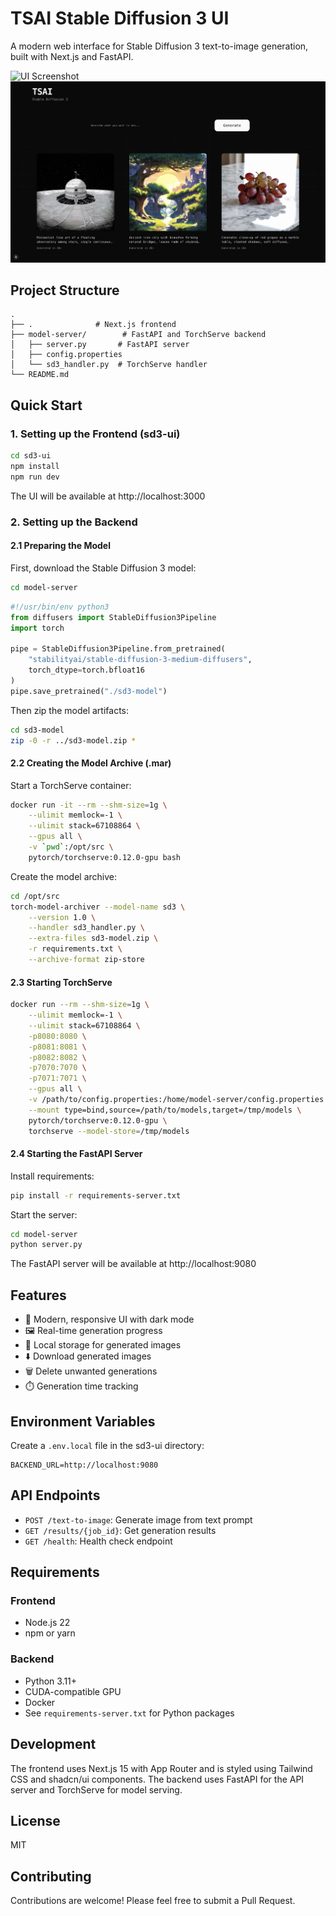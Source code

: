# TSAI Stable Diffusion 3 UI

A modern web interface for Stable Diffusion 3 text-to-image generation, built with Next.js and FastAPI.

![UI Screenshot](assets/image.png)
![Generated Images](assets/image-2.png)

## Project Structure

```
.
├── .              # Next.js frontend
├── model-server/        # FastAPI and TorchServe backend
│   ├── server.py       # FastAPI server
│   ├── config.properties
│   └── sd3_handler.py  # TorchServe handler
└── README.md
```

## Quick Start

### 1. Setting up the Frontend (sd3-ui)

```bash
cd sd3-ui
npm install
npm run dev
```

The UI will be available at http://localhost:3000

### 2. Setting up the Backend

#### 2.1 Preparing the Model

First, download the Stable Diffusion 3 model:

```bash
cd model-server
```

```python
#!/usr/bin/env python3
from diffusers import StableDiffusion3Pipeline
import torch

pipe = StableDiffusion3Pipeline.from_pretrained(
    "stabilityai/stable-diffusion-3-medium-diffusers", 
    torch_dtype=torch.bfloat16
)
pipe.save_pretrained("./sd3-model")
```

Then zip the model artifacts:

```bash
cd sd3-model
zip -0 -r ../sd3-model.zip *
```

#### 2.2 Creating the Model Archive (.mar)

Start a TorchServe container:

```bash
docker run -it --rm --shm-size=1g \
    --ulimit memlock=-1 \
    --ulimit stack=67108864 \
    --gpus all \
    -v `pwd`:/opt/src \
    pytorch/torchserve:0.12.0-gpu bash
```

Create the model archive:

```bash
cd /opt/src
torch-model-archiver --model-name sd3 \
    --version 1.0 \
    --handler sd3_handler.py \
    --extra-files sd3-model.zip \
    -r requirements.txt \
    --archive-format zip-store
```

#### 2.3 Starting TorchServe

```bash
docker run --rm --shm-size=1g \
    --ulimit memlock=-1 \
    --ulimit stack=67108864 \
    -p8080:8080 \
    -p8081:8081 \
    -p8082:8082 \
    -p7070:7070 \
    -p7071:7071 \
    --gpus all \
    -v /path/to/config.properties:/home/model-server/config.properties \
    --mount type=bind,source=/path/to/models,target=/tmp/models \
    pytorch/torchserve:0.12.0-gpu \
    torchserve --model-store=/tmp/models
```

#### 2.4 Starting the FastAPI Server

Install requirements:

```bash
pip install -r requirements-server.txt
```

Start the server:

```bash
cd model-server
python server.py
```

The FastAPI server will be available at http://localhost:9080

## Features

- 🎨 Modern, responsive UI with dark mode
- 🖼️ Real-time generation progress
- 💾 Local storage for generated images
- ⬇️ Download generated images
- 🗑️ Delete unwanted generations
- ⏱️ Generation time tracking

## Environment Variables

Create a `.env.local` file in the sd3-ui directory:

```env
BACKEND_URL=http://localhost:9080
```

## API Endpoints

- `POST /text-to-image`: Generate image from text prompt
- `GET /results/{job_id}`: Get generation results
- `GET /health`: Health check endpoint

## Requirements

### Frontend
- Node.js 22
- npm or yarn

### Backend
- Python 3.11+
- CUDA-compatible GPU
- Docker
- See `requirements-server.txt` for Python packages

## Development

The frontend uses Next.js 15 with App Router and is styled using Tailwind CSS and shadcn/ui components. The backend uses FastAPI for the API server and TorchServe for model serving.

## License

MIT

## Contributing

Contributions are welcome! Please feel free to submit a Pull Request.
